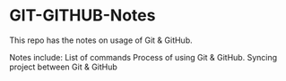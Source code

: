 # GIT-GITHUB-Notes

This repo has the notes on usage of Git & GitHub.

Notes include:
List of commands
Process of using Git & GitHub.
Syncing project between Git & GitHub

